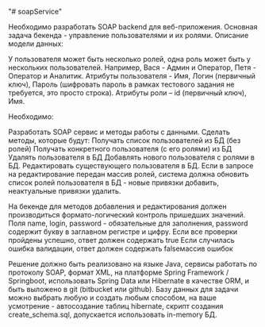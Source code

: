 "# soapService" 

Необходимо разработать SOAP backend для веб-приложения. Основная задача бекенда - управление пользователями и их ролями. Описание модели данных:  

У пользователя может быть несколько ролей, одна роль может быть у нескольких пользователей. Например, Вася - Админ и Оператор, Петя - Оператор и Аналитик. 
Атрибуты пользователя - Имя, Логин (первичный ключ), Пароль (шифровать пароль в рамках тестового задания не требуется, это просто строка). 
Атрибуты роли – id (первичный ключ), Имя. 
 

Необходимо: 

Разработать SOAP сервис и методы работы с данными. Сделать методы, которые будут:
  Получать список пользователей из БД (без ролей)
  Получать конкретного пользователя (с его ролями) из БД
  Удалять пользователя в БД
  Добавлять нового пользователя с ролями в БД. 
  Редактировать существующего пользователя в БД. Если в запросе на редактирование передан массив ролей, система должна обновить список ролей пользователя   в БД - новые привязки добавить, неактуальные привязки удалить.
  
На бекенде для методов добавления и редактирования должен производиться формато-логический контроль пришедших значений. Поля name, login, password - обязательные для заполнения, password содержит букву в заглавном регистре и цифру. 
Если все проверки пройдены успешно, ответ должен содержать <success>true</success>
Если случилась ошибка валидации, ответ должен содержать <success>false</success><errors>массив ошибок</errors>
 

Решение должно быть реализовано на языке Java, сервисы работать по протоколу SOAP, формат XML, на платформе Spring Framework / Springboot, использовать Spring Data или Hibernate в качестве ORM, и быть выложено в git (bitbucket или github). Базу данных для задачи можно выбрать любую и создать любым способом, на ваше усмотрение - автосоздание таблиц hibernate, скрипт создания create_schema.sql, допускается использовать in-memory БД. 
